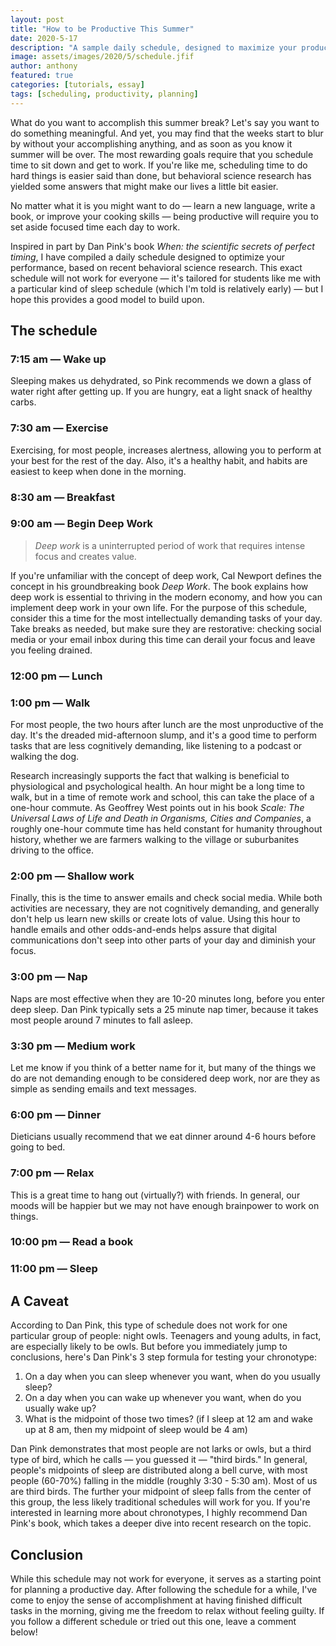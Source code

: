 ```yaml
---
layout: post
title: "How to be Productive This Summer"
date: 2020-5-17
description: "A sample daily schedule, designed to maximize your productivity."
image: assets/images/2020/5/schedule.jfif
author: anthony
featured: true
categories: [tutorials, essay]
tags: [scheduling, productivity, planning]
---
```


What do you want to accomplish this summer break? Let's say you want to do something meaningful. And yet, you may find that the weeks start to blur by without your accomplishing anything, and as soon as you know it summer will be over. The most rewarding goals require that you schedule time to sit down and get to work. If you're like me, scheduling time to do hard things is easier said than done, but behavioral science research has yielded some answers that might make our lives a little bit easier.

No matter what it is you might want to do — learn a new language, write a book, or improve your cooking skills — being productive will require you to set aside focused time each day to work. 

Inspired in part by Dan Pink's book *When: the scientific secrets of perfect timing*, I have compiled a daily schedule designed to optimize your performance, based on recent behavioral science research. This exact schedule will not work for everyone — it's tailored for students like me with a particular kind of sleep schedule (which I'm told is relatively early) — but I hope this provides a good model to build upon. 

## The schedule

### 7:15 am — Wake up
Sleeping makes us dehydrated, so Pink recommends we down a glass of water right after getting up. If you are hungry, eat a light snack of healthy carbs.

### 7:30 am — Exercise
Exercising, for most people, increases alertness, allowing you to perform at your best for the rest of the day. Also, it's a healthy habit, and habits are easiest to keep when done in the morning.

### 8:30 am — Breakfast

### 9:00 am — Begin Deep Work

> *Deep work* is a uninterrupted period of work that requires intense focus and creates value.

If you're unfamiliar with the concept of deep work, Cal Newport defines the concept in his groundbreaking book *Deep Work*. The book explains how deep work is essential to thriving in the modern economy, and how you can implement deep work in your own life. For the purpose of this schedule, consider this a time for the most intellectually demanding tasks of your day. Take breaks as needed, but make sure they are restorative: checking social media or your email inbox during this time can derail your focus and leave you feeling drained. 

### 12:00 pm — Lunch

### 1:00 pm — Walk
For most people, the two hours after lunch are the most unproductive of the day. It's the dreaded mid-afternoon slump, and it's a good time to perform tasks that are less cognitively demanding, like listening to a podcast or walking the dog.

Research increasingly supports the fact that walking is beneficial to physiological and psychological health. An hour might be a long time to walk, but in a time of remote work and school, this can take the place of a one-hour commute. As Geoffrey West points out in his book *Scale: The Universal Laws of Life and Death in Organisms, Cities and Companies*, a roughly one-hour commute time has held constant for humanity throughout history, whether we are farmers walking to the village or suburbanites driving to the office.  

### 2:00 pm — Shallow work
Finally, this is the time to answer emails and check social media. While both activities are necessary, they are not cognitively demanding, and generally don't help us learn new skills or create lots of value. Using this hour to handle emails and other odds-and-ends helps assure that digital communications don't seep into other parts of your day and diminish your focus. 

### 3:00 pm — Nap
Naps are most effective when they are 10-20 minutes long, before you enter deep sleep. Dan Pink typically sets a 25 minute nap timer, because it takes most people around 7 minutes to fall asleep.

### 3:30 pm — Medium work
Let me know if you think of a better name for it, but many of the things we do are not demanding enough to be considered deep work, nor are they as simple as sending emails and text messages. 

### 6:00 pm — Dinner
Dieticians usually recommend that we eat dinner around 4-6 hours before going to bed. 

### 7:00 pm — Relax
This is a great time to hang out (virtually?) with friends. In general, our moods will be happier but we may not have enough brainpower to work on things.

### 10:00 pm — Read a book

### 11:00 pm — Sleep

 ## A Caveat
 According to Dan Pink, this type of schedule does not work for one particular group of people: night owls. Teenagers and young adults, in fact, are especially likely to be owls. But before you immediately jump to conclusions, here's Dan Pink's 3 step formula for testing your chronotype:
 1. On a day when you can sleep whenever you want, when do you usually sleep?
 2. On a day when you can wake up whenever you want, when do you usually wake up?
 3. What is the midpoint of those two times? (if I sleep at 12 am and wake up at 8 am, then my midpoint of sleep would be 4 am)

Dan Pink demonstrates that most people are not larks or owls, but a third type of bird, which he calls — you guessed it — "third birds." In general, people's midpoints of sleep are distributed along a bell curve, with most people (60-70%) falling in the middle (roughly 3:30 - 5:30 am). Most of us are third birds. The further your midpoint of sleep falls from the center of this group, the less likely traditional schedules will work for you. If you're interested in learning more about chronotypes, I highly recommend Dan Pink's book, which takes a deeper dive into recent research on the topic.

## Conclusion
While this schedule may not work for everyone, it serves as a starting point for planning a productive day. After following the schedule for a while, I've come to enjoy the sense of accomplishment at having finished difficult tasks in the morning, giving me the freedom to relax without feeling guilty. If you follow a different schedule or tried out this one, leave a comment below! 